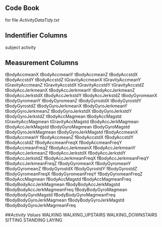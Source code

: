 ## **Code Book**
for file _ActivityDataTidy.txt_

## **Indentifier Columns**
subject
  activity

## **Measurement Columns**
tBodyAccmeanX 
tBodyAccmeanY 
tBodyAccmeanZ 
tBodyAccstdX 
tBodyAccstdY 
tBodyAccstdZ 
tGravityAccmeanX 
tGravityAccmeanY 
tGravityAccmeanZ 
tGravityAccstdX 
tGravityAccstdY 
tGravityAccstdZ 
tBodyAccJerkmeanX 
tBodyAccJerkmeanY 
tBodyAccJerkmeanZ 
tBodyAccJerkstdX 
tBodyAccJerkstdY 
tBodyAccJerkstdZ 
tBodyGyromeanX 
tBodyGyromeanY 
tBodyGyromeanZ 
tBodyGyrostdX 
tBodyGyrostdY 
tBodyGyrostdZ 
tBodyGyroJerkmeanX 
tBodyGyroJerkmeanY 
tBodyGyroJerkmeanZ 
tBodyGyroJerkstdX 
tBodyGyroJerkstdY 
tBodyGyroJerkstdZ 
tBodyAccMagmean 
tBodyAccMagstd 
tGravityAccMagmean 
tGravityAccMagstd 
tBodyAccJerkMagmean 
tBodyAccJerkMagstd 
tBodyGyroMagmean 
tBodyGyroMagstd 
tBodyGyroJerkMagmean 
tBodyGyroJerkMagstd 
fBodyAccmeanX 
fBodyAccmeanY 
fBodyAccmeanZ 
fBodyAccstdX 
fBodyAccstdY 
fBodyAccstdZ 
fBodyAccmeanFreqX 
fBodyAccmeanFreqY 
fBodyAccmeanFreqZ 
fBodyAccJerkmeanX 
fBodyAccJerkmeanY 
fBodyAccJerkmeanZ 
fBodyAccJerkstdX 
fBodyAccJerkstdY 
fBodyAccJerkstdZ 
fBodyAccJerkmeanFreqX 
fBodyAccJerkmeanFreqY 
fBodyAccJerkmeanFreqZ 
fBodyGyromeanX 
fBodyGyromeanY 
fBodyGyromeanZ 
fBodyGyrostdX 
fBodyGyrostdY 
fBodyGyrostdZ 
fBodyGyromeanFreqX 
fBodyGyromeanFreqY 
fBodyGyromeanFreqZ 
fBodyAccMagmean 
fBodyAccMagstd 
fBodyAccMagmeanFreq 
fBodyBodyAccJerkMagmean 
fBodyBodyAccJerkMagstd 
fBodyBodyAccJerkMagmeanFreq 
fBodyBodyGyroMagmean 
fBodyBodyGyroMagstd 
fBodyBodyGyroMagmeanFreq 
fBodyBodyGyroJerkMagmean 
fBodyBodyGyroJerkMagstd 
fBodyBodyGyroJerkMagmeanFreq

##*Activity Values*
WALKING
WALKING_UPSTAIRS
WALKING_DOWNSTAIRS
SITTING
STANDING
LAYING

